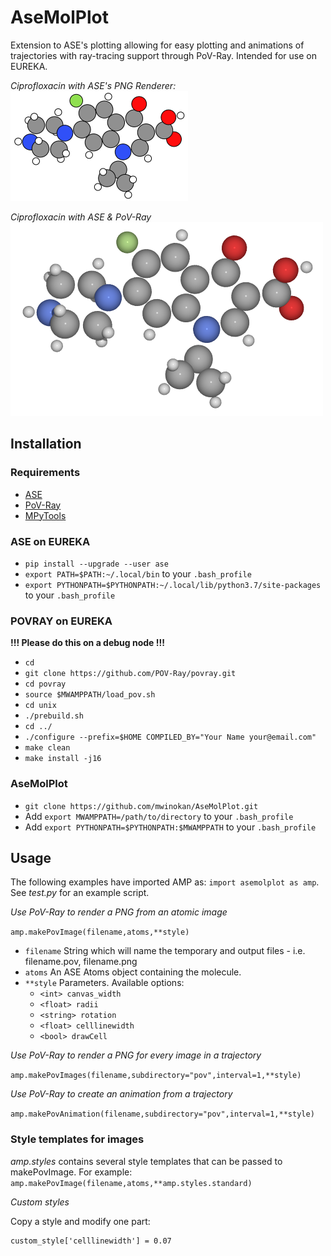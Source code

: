 # AseMolPlot

Extension to ASE's plotting allowing for easy plotting and animations of trajectories with ray-tracing support through PoV-Ray. Intended for use on EUREKA.

*Ciprofloxacin with ASE's PNG Renderer:*
![ASE PNG Example](https://github.com/mwinokan/AseMolPlot/blob/master/amp.png "Standard ASE PNG Renderer")

*Ciprofloxacin with ASE & PoV-Ray*
![ASE POV Example](https://github.com/mwinokan/AseMolPlot/blob/master/pov.png "ASE & PoV-Ray Render")

## Installation

### Requirements

*   [ASE](#https://wiki.fysik.dtu.dk/ase/index.html)
*   [PoV-Ray](#https://github.com/POV-Ray/povray)
*   [MPyTools](#https://github.com/mwinokan/MPyTools)

### ASE on EUREKA

*   `pip install --upgrade --user ase`
*   `export PATH=$PATH:~/.local/bin` to your `.bash_profile`
*   `export PYTHONPATH=$PYTHONPATH:~/.local/lib/python3.7/site-packages` to your `.bash_profile`

### POVRAY on EUREKA

**!!! Please do this on a debug node !!!**

* `cd`
* `git clone https://github.com/POV-Ray/povray.git`
* `cd povray`
* `source $MWAMPPATH/load_pov.sh`
* `cd unix`
* `./prebuild.sh`
* `cd ../`
* `./configure --prefix=$HOME COMPILED_BY="Your Name your@email.com"`
* `make clean`
* `make install -j16`

### AseMolPlot

* `git clone https://github.com/mwinokan/AseMolPlot.git`
* Add `export MWAMPPATH=/path/to/directory` to your `.bash_profile`
* Add `export PYTHONPATH=$PYTHONPATH:$MWAMPPATH` to your `.bash_profile`

## Usage

The following examples have imported AMP as: `import asemolplot as amp`. See *test.py* for an example script.

*Use PoV-Ray to render a PNG from an atomic image*

`amp.makePovImage(filename,atoms,**style)`

*   `filename` String which will name the temporary and output files - i.e. filename.pov, filename.png
*   `atoms` An ASE Atoms object containing the molecule.
*   `**style` Parameters. Available options:
    -   `<int> canvas_width`
    -   `<float> radii`
    -   `<string> rotation`
    -   `<float> celllinewidth`
    -   `<bool> drawCell`

*Use PoV-Ray to render a PNG for every image in a trajectory*

`amp.makePovImages(filename,subdirectory="pov",interval=1,**style)`

*Use PoV-Ray to create an animation from a trajectory*

`amp.makePovAnimation(filename,subdirectory="pov",interval=1,**style)`

### Style templates for images

*amp.styles* contains several style templates that can be passed to makePovImage. For example: `amp.makePovImage(filename,atoms,**amp.styles.standard)`

*Custom styles*

Copy a style and modify one part:

```custom_style = amp.styles.standard
custom_style['celllinewidth'] = 0.07
```

